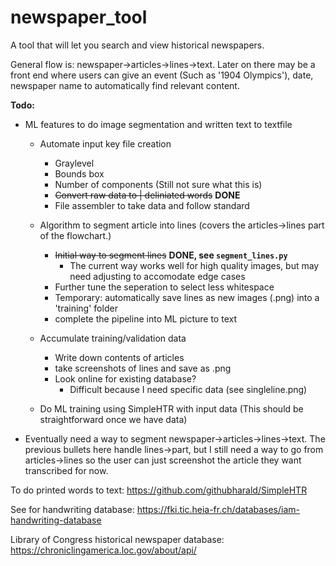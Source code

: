 # newspaper_tool
A tool that will let you search and view historical newspapers.

General flow is: newspaper->articles->lines->text. Later on there may be a front end where users can give an event (Such as '1904 Olympics'), date, newspaper name to automatically find relevant content.

**Todo:** 
* ML features to do image segmentation and written text to textfile
    * Automate input key file creation
        * Graylevel
        * Bounds box
        * Number of components (Still not sure what this is)
        * ~~Convert raw data to | deliniated words~~ **DONE**
        * File assembler to take data and follow standard
    * Algorithm to segment article into lines (covers the articles->lines part of the flowchart.)
        * ~~Initial way to segment lines~~ **DONE, see `segment_lines.py`**
            * The current way works well for high quality images, but may need adjusting to accomodate edge cases
        * Further tune the seperation to select less whitespace
        * Temporary: automatically save lines as new images (.png) into a 'training' folder
        * complete the pipeline into ML picture to text
        
    * Accumulate training/validation data
        * Write down contents of articles
        * take screenshots of lines and save as .png
        * Look online for existing database?
            * Difficult because I need specific data (see singleline.png)
    * Do ML training using SimpleHTR with input data (This should be straightforward once we have data)
* Eventually need a way to segment newspaper->articles->lines->text.  The previous bullets here handle lines->part, but I still need a way to go from articles->lines so the user can just screenshot the article they want transcribed for now.

To do printed words to text: https://github.com/githubharald/SimpleHTR

See for handwriting database: https://fki.tic.heia-fr.ch/databases/iam-handwriting-database

Library of Congress historical newspaper database: https://chroniclingamerica.loc.gov/about/api/
